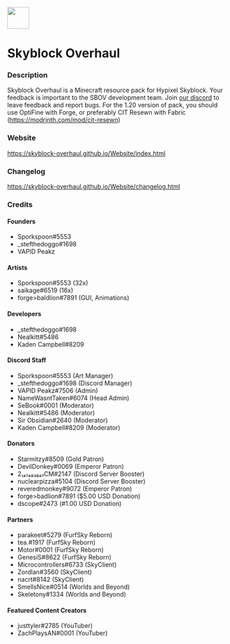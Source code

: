 <img src='https://i.imgur.com/BB1Z8Aq.png' width='50'></img>
# Skyblock Overhaul
### Description
Skyblock Overhaul is a Minecraft resource pack for Hypixel Skyblock. Your feedback is important to the SBOV development team. Join [our discord](http://discord.gg/MGpAEZyKp5) to leave feedback and report bugs.
For the 1.20 version of pack, you should use OptiFine with Forge, or preferably CIT Resewn with Fabric (https://modrinth.com/mod/cit-resewn)

### Website
https://skyblock-overhaul.github.io/Website/index.html
### Changelog
https://skyblock-overhaul.github.io/Website/changelog.html
### Credits
#### Founders
- Sporkspoon#5553
- \_stefthedoggo#1698
- VAPID Peakz
#### Artists
- Sporkspoon#5553 (32x)
- saikage#6519 (16x)
- forge>baldlion#7891 (GUI, Animations) 
#### Developers
- \_stefthedoggo#1698
- Nealkitt#5486
- Kaden Campbell#8209
#### Discord Staff
- Sporkspoon#5553 (Art Manager)
- \_stefthedoggo#1698 (Discord Manager)
- VAPID Peakz#7506 (Admin)
- NameWasntTaken#6074 (Head Admin)
- SeBook#0001 (Moderator)
- Nealkitt#5486 (Moderator)
- Sir Obsidian#2640 (Moderator)
- Kaden Campbell#8209 (Moderator)
#### Donators
- Starmitzy#8509 (Gold Patron)
- DevilDonkey#0069 (Emperor Patron)
- 2₁₄₇₄₈₃₆₄₇CM#2147 (Discord Server Booster)
- nuclearpizza#5104 (Discord Server Booster)
- reveredmonkey#9072 (Emperor Patron)
- forge>badlion#7891 ($5.00 USD Donation)
- dscope#2473 (#1.00 USD Donation)
#### Partners
- parakeet#5279 (FurfSky Reborn)
- tea.#1917 (FurfSky Reborn)
- Motor#0001 (FurfSky Reborn)
- GenesiS#8622 (FurfSky Reborn)
- Microcontrollers#6733 (SkyClient)
- Zordlan#3560 (SkyClient)
- nacrt#8142 (SkyClient)
- SmellsNice#0514 (Worlds and Beyond)
- Skeletony#1334 (Worlds and Beyond)
#### Featured Content Creators
- justtyler#2785 (YouTuber)
- ZachPlaysAN#0001 (YouTuber)
